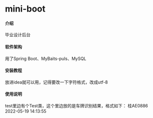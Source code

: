 # mini-boot

#### 介绍
毕业设计后台

#### 软件架构
用了Spring Boot、MyBaits-puls、MySQL


#### 安装教程
放进idea就可以用，记得要改一下字符格式，改成utf-8

#### 使用说明
test里边有个Test类，这个里边放的是车牌识别结果，格式如下：
桂AE0886 2022-05-19 14:13:55

